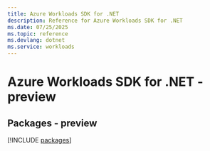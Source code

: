 ```yaml
---
title: Azure Workloads SDK for .NET
description: Reference for Azure Workloads SDK for .NET
ms.date: 07/25/2025
ms.topic: reference
ms.devlang: dotnet
ms.service: workloads
---
```

# Azure Workloads SDK for .NET - preview
## Packages - preview
[!INCLUDE [packages](workloads-index.md)]